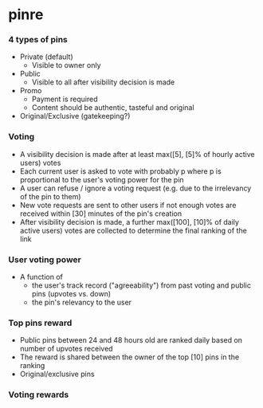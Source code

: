 # pinre

### 4 types of pins
- Private (default)
  - Visible to owner only
- Public
  - Visible to all after visibility decision is made 
- Promo
  - Payment is required
  - Content should be authentic, tasteful and original
- Original/Exclusive (gatekeeping?)


### Voting
- A visibility decision is made after at least max([5], [5]% of hourly active users) votes
- Each current user is asked to vote with probably p where p is proportional to the user's voting power for the pin
- A user can refuse / ignore a voting request (e.g. due to the irrelevancy of the pin to them)
- New vote requests are sent to other users if not enough votes are received within [30] minutes of the pin's creation
- After visibility decision is made, a further max([100], [10]% of daily active users) votes are collected to determine the final ranking of the link  


### User voting power
- A function of
  - the user's track record ("agreeability") from past voting and public pins (upvotes vs. down)
  - the pin's relevancy to the user


### Top pins reward
- Public pins between 24 and 48 hours old are ranked daily based on number of upvotes received
- The reward is shared between the owner of the top [10] pins in the ranking
- Original/exclusive pins 


### Voting rewards

